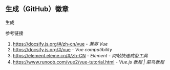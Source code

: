 ## 生成（GitHub）徽章

<script>
    new Vue({
      el: '#app1',
      data: function() {
        return {
          message: "https://github.com/vc-awesome/docs-learning",
          options: [{
            value: 'Badgen',
            label: 'Badgen'
          }, {
            value: 'Shields',
            label: 'Shields'
          }],
          value: "",
          formInline: {
            user: '',
            region: ''
          },
          alert: {
            show: false,
            type: "",
            title: "成功提示的文案",
          }
        }
      },
      methods: {
        onSubmit() {
          const _that = this;
          try {
            const url = new URL(this.message);



            if (this.value == 'Shields') {
              _that.alert.title = "https://img.shields.io/github/last-commit" + url.pathname +"?color=blue&logo=github&style=flat-square";
            } else {
              _that.alert.title = "https://flat.badgen.net/github/last-commit" + url.pathname +"?icon=github&color=blue";
            }
            
            _that.alert.show = true;
            _that.alert.type = "success";
            console.log(url);
            console.log('submit!');
          }
          catch(err) {
            _that.alert.show = true;
            _that.alert.type = "error";
            _that.alert.title = err.message;
            console.log(_that)
            //console.log(err)
            //console.log(err.message)
          }


        }
      }
    })
</script>

<output data-lang="output">

<div id="app1">
  <el-form :inline="true" :model="formInline" class="demo-form-inline">
    <el-form-item label="">
    	<el-input v-model="message" placeholder="请输入内容" clearable prefix-icon="el-icon-search"></el-input>
    </el-form-item>
    <el-form-item label="">
      <el-select v-model="value" placeholder="请选择">
        <el-option
          v-for="item in options"
          :key="item.value"
          :label="item.label"
          :value="item.value">
        </el-option>
      </el-select>
    </el-form-item>
    <el-form-item>
      <el-button type="primary" @click="onSubmit">生成</el-button>
    </el-form-item>
  </el-form>
  <el-alert
    :title="alert.title"
    :type="alert.type"
    show-icon v-if="alert.show">
  </el-alert>
  <el-divider></el-divider>
  <el-image :src="alert.title" v-if="alert.type=='success'"></el-image>
</div>
</output>

参考链接

1. https://docsify.js.org/#/zh-cn/vue - *兼容 Vue*
2. https://docsify.js.org/#/vue - *Vue compatibility*
3. https://element.eleme.cn/#/zh-CN - *Element - 网站快速成型工具*
4. https://www.runoob.com/vue2/vue-tutorial.html - *Vue.js 教程 | 菜鸟教程*
